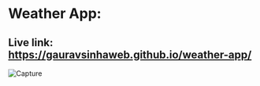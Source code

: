 # Weather App:



## Live link: https://gauravsinhaweb.github.io/weather-app/

![Capture](https://user-images.githubusercontent.com/75125943/104107432-1c8cad00-52e2-11eb-98cb-6cd709e5827a.PNG)
